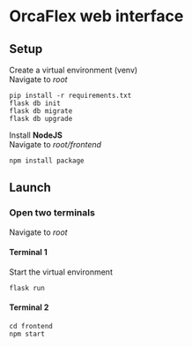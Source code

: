 # OrcaFlex web interface

## Setup

Create a virtual environment (venv)  
Navigate to *root*  

```
pip install -r requirements.txt
flask db init
flask db migrate
flask db upgrade
```

Install **NodeJS**  
Navigate to *root/frontend*  

```
npm install package
```

## Launch

### Open two terminals

Navigate to *root*

#### Terminal 1
Start the virtual environment
```
flask run
```

#### Terminal 2
```
cd frontend
npm start
```
